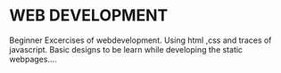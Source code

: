 # WEB DEVELOPMENT 
Beginner Excercises of webdevelopment.
Using html ,css and traces of javascript.
Basic designs to be learn while developing the static webpages....
